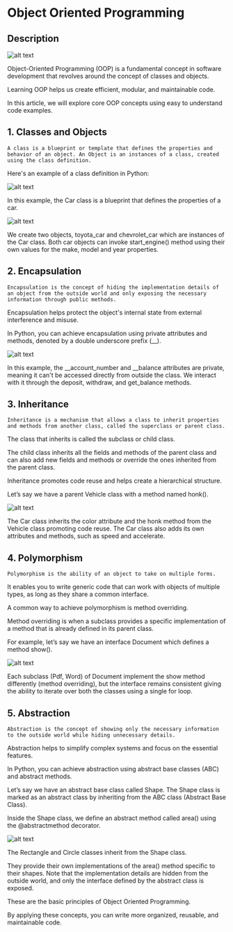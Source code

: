 # Object Oriented Programming
## Description 

![alt text](readme-images-all/image.png)

Object-Oriented Programming (OOP) is a fundamental concept in software development that revolves around the concept of classes and objects.

Learning OOP helps us create efficient, modular, and maintainable code.

In this article, we will explore core OOP concepts using easy to understand code examples.

## 1. Classes and Objects
```
A class is a blueprint or template that defines the properties and behavior of an object. An Object is an instances of a class, created using the class definition.
```
Here's an example of a class definition in Python:

![alt text](readme-images-all/image-1.png)

In this example, the Car class is a blueprint that defines the properties of a car.

![alt text](readme-images-all/image2.png)

We create two objects, toyota_car and chevrolet_car which are instances of the Car class. Both car objects can invoke start_engine() method using their own values for the make, model and year properties.


## 2. Encapsulation
```
Encapsulation is the concept of hiding the implementation details of an object from the outside world and only exposing the necessary information through public methods.
```
Encapsulation helps protect the object's internal state from external interference and misuse.

In Python, you can achieve encapsulation using private attributes and methods, denoted by a double underscore prefix (__).

![alt text](readme-images-all/image3.png)

In this example, the __account_number and __balance attributes are private, meaning it can't be accessed directly from outside the class. We interact with it through the deposit, withdraw, and get_balance methods.

## 3. Inheritance
```
Inheritance is a mechanism that allows a class to inherit properties and methods from another class, called the superclass or parent class.
```
The class that inherits is called the subclass or child class.

The child class inherits all the fields and methods of the parent class and can also add new fields and methods or override the ones inherited from the parent class.

Inheritance promotes code reuse and helps create a hierarchical structure.

Let’s say we have a parent Vehicle class with a method named honk().

![alt text](readme-images-all/image4.png)

The Car class inherits the color attribute and the honk method from the Vehicle class promoting code reuse. The Car class also adds its own attributes and methods, such as speed and accelerate.

## 4. Polymorphism
```
Polymorphism is the ability of an object to take on multiple forms.
```
It enables you to write generic code that can work with objects of multiple types, as long as they share a common interface.

A common way to achieve polymorphism is method overriding.

Method overriding is when a subclass provides a specific implementation of a method that is already defined in its parent class.

For example, let’s say we have an interface Document which defines a method show().

![alt text](readme-images-all/image5.png)

Each subclass (Pdf, Word) of Document implement the show method differently (method overriding), but the interface remains consistent giving the ability to iterate over both the classes using a single for loop.

## 5. Abstraction
```
Abstraction is the concept of showing only the necessary information to the outside world while hiding unnecessary details.
```
Abstraction helps to simplify complex systems and focus on the essential features.

In Python, you can achieve abstraction using abstract base classes (ABC) and abstract methods.

Let’s say we have an abstract base class called Shape. The Shape class is marked as an abstract class by inheriting from the ABC class (Abstract Base Class).

Inside the Shape class, we define an abstract method called area() using the @abstractmethod decorator.

![alt text](readme-images-all/image6.png)

The Rectangle and Circle classes inherit from the Shape class.

They provide their own implementations of the area() method specific to their shapes. Note that the implementation details are hidden from the outside world, and only the interface defined by the abstract class is exposed.

These are the basic principles of Object Oriented Programming.

By applying these concepts, you can write more organized, reusable, and maintainable code.